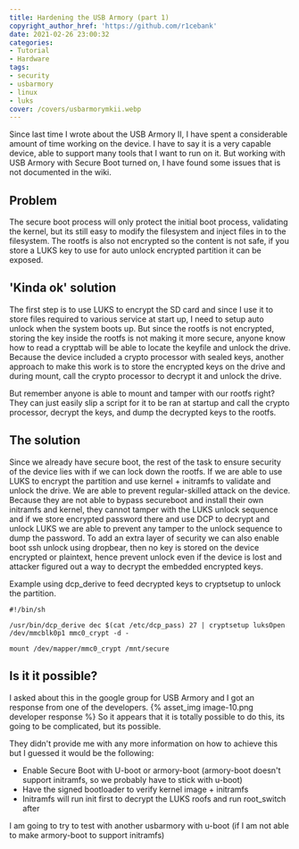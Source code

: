 ```yaml
---
title: Hardening the USB Armory (part 1)
copyright_author_href: 'https://github.com/r1cebank'
date: 2021-02-26 23:00:32
categories:
- Tutorial
- Hardware
tags:
- security
- usbarmory
- linux
- luks
cover: /covers/usbarmorymkii.webp
---
```

Since last time I wrote about the USB Armory II, I have spent a considerable amount of time working on the device. I have to say it is a very capable device, able to support many tools that I want to run on it. But working with USB Armory with Secure Boot turned on, I have found some issues that is not documented in the wiki.

## Problem

The secure boot process will only protect the initial boot process, validating the kernel, but its still easy to modify the filesystem and inject files in to the filesystem. The rootfs is also not encrypted so the content is not safe, if you store a LUKS key to use for auto unlock encrypted partition it can be exposed.

## 'Kinda ok' solution

The first step is to use LUKS to encrypt the SD card and since I use it to store files required to various service at start up, I need to setup auto unlock when the system boots up. But since the rootfs is not encrypted, storing the key inside the rootfs is not making it more secure, anyone know how to read a crypttab will be able to locate the keyfile and unlock the drive. Because the device included a crypto processor with sealed keys, another approach to make this work is to store the encrypted keys on the drive and during mount, call the crypto processor to decrypt it and unlock the drive. 

But remember anyone is able to mount and tamper with our rootfs right? They can just easily slip a script for it to be ran at startup and call the crypto processor, decrypt the keys, and dump the decrypted keys to the rootfs.

## The solution

Since we already have secure boot, the rest of the task to ensure security of the device lies with if we can lock down the rootfs. If we are able to use LUKS to encrypt the partition and use kernel + initramfs to validate and unlock the drive. We are able to prevent regular-skilled attack on the device. Because they are not able to bypass secureboot and install their own initramfs and kernel, they cannot tamper with the LUKS unlock sequence and if we store encrypted password there and use DCP to decrypt and unlock LUKS we are able to prevent any tamper to the unlock sequence to dump the password. To add an extra layer of security we can also enable boot ssh unlock using dropbear, then no key is stored on the device encrypted or plaintext, hence prevent unlock even if the device is lost and attacker figured out a way to decrypt the embedded encrypted keys.

Example using dcp_derive to feed decrypted keys to cryptsetup to unlock the partition.

    #!/bin/sh
    
    /usr/bin/dcp_derive dec $(cat /etc/dcp_pass) 27 | cryptsetup luksOpen /dev/mmcblk0p1 mmc0_crypt -d -
    
    mount /dev/mapper/mmc0_crypt /mnt/secure
    

## Is it it possible?

I asked about this in the google group for USB Armory and I got an response from one of the developers.
{% asset_img image-10.png developer response %}
So it appears that it is totally possible to do this, its going to be complicated, but its possible.

They didn't provide me with any more information on how to achieve this but I guessed it would be the following:

- Enable Secure Boot with U-boot or armory-boot (armory-boot doesn't support initramfs, so we probably have to stick with u-boot)
- Have the signed bootloader to verify kernel image + initramfs
- Initramfs will run init first to decrypt the LUKS roofs and run root_switch after

I am going to try to test with another usbarmory with u-boot (if I am not able to make armory-boot to support initramfs)

